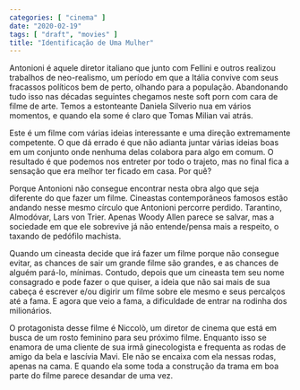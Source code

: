 ```yaml
---
categories: [ "cinema" ]
date: "2020-02-19"
tags: [ "draft", "movies" ]
title: "Identificação de Uma Mulher"
---
```

Antonioni é aquele diretor italiano que junto com Fellini e outros
realizou trabalhos de neo-realismo, um período em que a Itália
convive com seus fracassos políticos bem de perto, olhando para a
população. Abandonando tudo isso nas décadas seguintes chegamos
neste soft porn com cara de filme de arte. Temos a estonteante Daniela
Silverio nua em vários momentos, e quando ela some é claro que Tomas
Milian vai atrás.

Este é um filme com várias ideias interessante e uma direção
extremamente competente. O que dá errado é que não adianta juntar
várias ideias boas em um conjunto onde nenhuma delas colabora para algo
em comum. O resultado é que podemos nos entreter por todo o trajeto, mas
no final fica a sensação que era melhor ter ficado em casa. Por quê?

Porque Antonioni não consegue encontrar nesta obra algo que seja
diferente do que fazer um filme. Cineastas contemporâneos famosos estão
andando nesse mesmo círculo que Antonioni percorre perdido. Tarantino,
Almodóvar, Lars von Trier. Apenas Woody Allen parece se salvar, mas a
sociedade em que ele sobrevive já não entende/pensa mais a respeito,
o taxando de pedófilo machista.

Quando um cineasta decide que irá fazer um filme porque não consegue
evitar, as chances de sair um grande filme são grandes, e as chances
de alguém pará-lo, mínimas. Contudo, depois que um cineasta tem seu
nome consagrado e pode fazer o que quiser, a ideia que não sai mais
de sua cabeça é escrever e/ou digirir um filme sobre ele mesmo e seus
percalços até a fama. E agora que veio a fama, a dificuldade de entrar
na rodinha dos milionários.

O protagonista desse filme é Niccolò, um diretor de cinema que está
em busca de um rosto feminino para seu próximo filme. Enquanto isso se
enamora de uma cliente de sua irmã ginecologista e frequenta as rodas
de amigo da bela e lascívia Mavi. Ele não se encaixa com ela nessas
rodas, apenas na cama. E quando ela some toda a construção da trama
em boa parte do filme parece desandar de uma vez.
